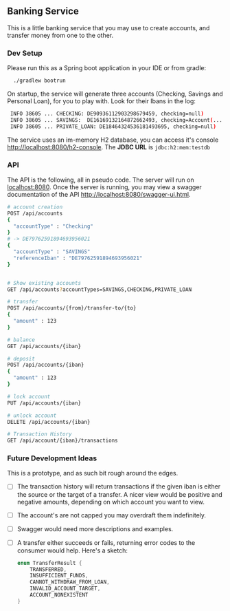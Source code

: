 ## Banking Service
This is a little banking service that you may use to create accounts,
and transfer money from one to the other.

### Dev Setup
Please run this as a Spring boot application in your IDE or from gradle:
```bash
  ./gradlew bootrun
```
On startup, the service will generate three accounts (Checking, Savings and Personal Loan),
for you to play with. Look for their Ibans in the log:
```bash
 INFO 38605 ... CHECKING: DE90936112903298679459, checking=null)
 INFO 38605 ... SAVINGS:  DE16169132164872662493, checking=Account(... iban=DE90936112903298679459))
 INFO 38605 ... PRIVATE_LOAN: DE18464324536181493695, checking=null)
```
The service uses an im-memory H2 database, you can access it's console [http://localhost:8080/h2-console](http://localhost:8080/h2-console).
The **JDBC URL** is `jdbc:h2:mem:testdb`


### API
The API is the following, all in pseudo code.
The server will run on [localhost:8080](http://localhost:8080).
Once the server is running, you may view a swagger documentation of the API [http://localhost:8080/swagger-ui.html](http://localhost:8080/swagger-ui.html). 

```Bash
# account creation
POST /api/accounts
{
  "accountType" : "Checking"
}
# -> DE79762591894693956021
{
  "accountType" : "SAVINGS"
  "referenceIban" : "DE79762591894693956021"
}


# Show existing accounts
GET /api/accounts?accountTypes=SAVINGS,CHECKING,PRIVATE_LOAN

# transfer
POST /api/accounts/{from}/transfer-to/{to}
{
  "amount" : 123
}

# balance
GET /api/accounts/{iban}

# deposit
POST /api/accounts/{iban} 
{
  "amount" : 123
}

# lock account
PUT /api/accounts/{iban}

# unlock account
DELETE /api/accounts/{iban}

# Transaction History
GET /api/account/{iban}/transactions
```

### Future Development Ideas
This is a prototype, and as such bit rough around the edges. 
* [ ] The transaction history will return transactions if the given iban is either the source or the target of a transfer. 
      A nicer view would be positive and negative amounts, depending on which account you want to view.
* [ ] The account's are not capped you may overdraft them indefinitely.
* [ ] Swagger would need more descriptions and examples.
* [ ] A transfer either succeeds or fails, returning error codes to the consumer would help. Here's a sketch:
  ```java
  enum TransferResult {
      TRANSFERRED,
      INSUFFICIENT_FUNDS,
      CANNOT_WITHDRAW_FROM_LOAN,
      INVALID_ACCOUNT_TARGET,
      ACCOUNT_NONEXISTENT
  }
  ```

 
